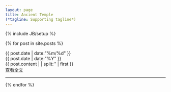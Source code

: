 ```yaml
---
layout: page
title: Ancient Temple
(*tagline: Supporting tagline*)
---
```

{% include JB/setup %}

{% for post in site.posts %}
<div class = "card">
	<div class = "clearfix">
		<div  class = "date_label">
			<div class="day_month">
      			{{ post.date | date:"%m/%d" }}
      			</div>
      			<div class="year">
      			{{ post.date | date:"%Y" }}
      			</div>
      		</div> 
	</div>
		{{ post.content  | | split:'<!--break-->' | first }}
	<div class = "read_more">
		<a href="{{ BASE_PATH }}{{ post.url }}">查看全文</a>
	</div>
	
</div>
<hr>
{% endfor %}
